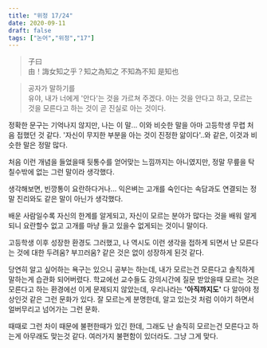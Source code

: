 ```yaml
---
title: "위정 17/24"
date: 2020-09-11
draft: false
tags: ["논어","위정","17"]
---
```


> 子曰 </br>
> 由！誨女知之乎？知之為知之 不知為不知 是知也

> 공자가 말하기를  </br>
> 유야, 내가 너에게 '안다'는 것을 가르쳐 주겠다.
> 아는 것을 안다고 하고, 모르는 것을 모른다고 하는 것이 곧
> 진실로 아는 것이다.

정확한 문구는 기억나지 않지만, 나는 이 말... 
이와 비슷한 말을 아마 고등학생 무렵 처음 접했던 것 같다.
'자신이 무지한 부분을 아는 것이 진정한 앎이다'..와 같은,
이것과 비슷한 말은 정말 많다.

처음 이런 개념을 들었을때
뒷통수를 얻어맞는 느낌까지는 아니였지만,
정말 무릎을 탁 칠수밖에 없는 그런 말이라 생각했다.

생각해보면, 빈깡통이 요란하다거나...
익은벼는 고개를 숙인다는 속담과도 연결되는
정말 진리와도 같은 말이 아닌가 생각했다.

배운 사람일수록 자신의 한계를 알게되고,
자신이 모르는 분야가 많다는 것을 배워 알게되니
요란할수 없고 고개를 마냥 들고 있을수 없게되는 것이니 말이다.

고등학생 이후 성장한 환경도 그러했고,
나 역시도 이런 생각을 접하게 되면서
난 모른다는 것에 대한 두려움? 부끄러움?
같은 것은 없이 성장하게 된것 같다.

당연히 알고 싶어하는 욕구는 있으니 공부는 하는데,
내가 모르는건 모른다고 솔직하게 말하는게 습관화 되어버렸다.
학교에선 교수들도 강의시간에 질문 받았을때
모르는 것은 모른다고 하는 환경에선 이게 문제되지 않았는데,
우리나라는 **'아직까지도'** 다 알아야 정상인것 같은 그런 문화가 있다.
잘 모르는게 분명한데, 알고 있는것 처럼 이야기 하면서
얼버무리고 넘어가는 그런 문화.

때때로 그런 차이 때문에 불편한때가 있긴 한데,
그래도 난 솔직히 모르는건 모른다고 하는게 아무래도 맞는것 같다.
여러가지 불편함이 있더라도. 그냥 그게 맞다.
